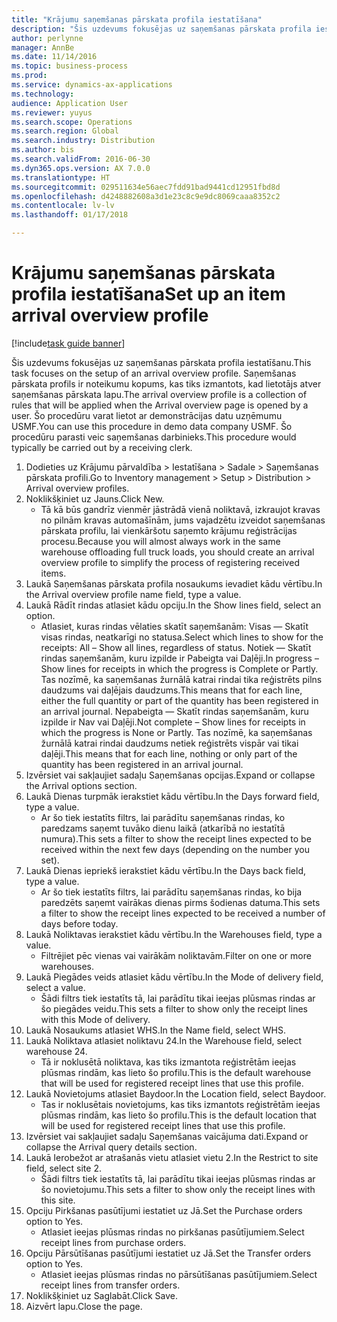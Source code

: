 ```yaml
---
title: "Krājumu saņemšanas pārskata profila iestatīšana"
description: "Šis uzdevums fokusējas uz saņemšanas pārskata profila iestatīšanu."
author: perlynne
manager: AnnBe
ms.date: 11/14/2016
ms.topic: business-process
ms.prod: 
ms.service: dynamics-ax-applications
ms.technology: 
audience: Application User
ms.reviewer: yuyus
ms.search.scope: Operations
ms.search.region: Global
ms.search.industry: Distribution
ms.author: bis
ms.search.validFrom: 2016-06-30
ms.dyn365.ops.version: AX 7.0.0
ms.translationtype: HT
ms.sourcegitcommit: 029511634e56aec7fdd91bad9441cd12951fbd8d
ms.openlocfilehash: d4248882608a3d1e23c8c9e9dc8069caaa8352c2
ms.contentlocale: lv-lv
ms.lasthandoff: 01/17/2018

---
```

# <a name="set-up-an-item-arrival-overview-profile"></a><span data-ttu-id="7f3c9-103">Krājumu saņemšanas pārskata profila iestatīšana</span><span class="sxs-lookup"><span data-stu-id="7f3c9-103">Set up an item arrival overview profile</span></span>

[!include[task guide banner](../../includes/task-guide-banner.md)]

<span data-ttu-id="7f3c9-104">Šis uzdevums fokusējas uz saņemšanas pārskata profila iestatīšanu.</span><span class="sxs-lookup"><span data-stu-id="7f3c9-104">This task focuses on the setup of an arrival overview profile.</span></span> <span data-ttu-id="7f3c9-105">Saņemšanas pārskata profils ir noteikumu kopums, kas tiks izmantots, kad lietotājs atver saņemšanas pārskata lapu.</span><span class="sxs-lookup"><span data-stu-id="7f3c9-105">The arrival overview profile is a collection of rules that will be applied when the Arrival overview page is opened by a user.</span></span> <span data-ttu-id="7f3c9-106">Šo procedūru varat lietot ar demonstrācijas datu uzņēmumu USMF.</span><span class="sxs-lookup"><span data-stu-id="7f3c9-106">You can use this procedure in demo data company USMF.</span></span> <span data-ttu-id="7f3c9-107">Šo procedūru parasti veic saņemšanas darbinieks.</span><span class="sxs-lookup"><span data-stu-id="7f3c9-107">This procedure would typically be carried out by a receiving clerk.</span></span>





1. <span data-ttu-id="7f3c9-108">Dodieties uz Krājumu pārvaldība > Iestatīšana > Sadale > Saņemšanas pārskata profili.</span><span class="sxs-lookup"><span data-stu-id="7f3c9-108">Go to Inventory management > Setup > Distribution > Arrival overview profiles.</span></span>
2. <span data-ttu-id="7f3c9-109">Noklikšķiniet uz Jauns.</span><span class="sxs-lookup"><span data-stu-id="7f3c9-109">Click New.</span></span>
    * <span data-ttu-id="7f3c9-110">Tā kā būs gandrīz vienmēr jāstrādā vienā noliktavā, izkraujot kravas no pilnām kravas automašīnām, jums vajadzētu izveidot saņemšanas pārskata profilu, lai vienkāršotu saņemto krājumu reģistrācijas procesu.</span><span class="sxs-lookup"><span data-stu-id="7f3c9-110">Because you will almost always work in the same warehouse offloading full truck loads, you should create an arrival overview profile to simplify the process of registering received items.</span></span>  
3. <span data-ttu-id="7f3c9-111">Laukā Saņemšanas pārskata profila nosaukums ievadiet kādu vērtību.</span><span class="sxs-lookup"><span data-stu-id="7f3c9-111">In the Arrival overview profile name field, type a value.</span></span>
4. <span data-ttu-id="7f3c9-112">Laukā Rādīt rindas atlasiet kādu opciju.</span><span class="sxs-lookup"><span data-stu-id="7f3c9-112">In the Show lines field, select an option.</span></span>
    * <span data-ttu-id="7f3c9-113">Atlasiet, kuras rindas vēlaties skatīt saņemšanām: Visas — Skatīt visas rindas, neatkarīgi no statusa.</span><span class="sxs-lookup"><span data-stu-id="7f3c9-113">Select which lines to show for the receipts:   All – Show all lines, regardless of status.</span></span>   <span data-ttu-id="7f3c9-114">Notiek — Skatīt rindas saņemšanām, kuru izpilde ir Pabeigta vai Daļēji.</span><span class="sxs-lookup"><span data-stu-id="7f3c9-114">In progress – Show lines for receipts in which the progress is Complete or Partly.</span></span> <span data-ttu-id="7f3c9-115">Tas nozīmē, ka saņemšanas žurnālā katrai rindai tika reģistrēts pilns daudzums vai daļējais daudzums.</span><span class="sxs-lookup"><span data-stu-id="7f3c9-115">This means that for each line, either the full quantity or part of the quantity has been registered in an arrival journal.</span></span>   <span data-ttu-id="7f3c9-116">Nepabeigta — Skatīt rindas saņemšanām, kuru izpilde ir Nav vai Daļēji.</span><span class="sxs-lookup"><span data-stu-id="7f3c9-116">Not complete – Show lines for receipts in which the progress is None or Partly.</span></span> <span data-ttu-id="7f3c9-117">Tas nozīmē, ka saņemšanas žurnālā katrai rindai daudzums netiek reģistrēts vispār vai tikai daļēji.</span><span class="sxs-lookup"><span data-stu-id="7f3c9-117">This means that for each line, nothing or only part of the quantity has been registered in an arrival journal.</span></span>  
5. <span data-ttu-id="7f3c9-118">Izvērsiet vai sakļaujiet sadaļu Saņemšanas opcijas.</span><span class="sxs-lookup"><span data-stu-id="7f3c9-118">Expand or collapse the Arrival options section.</span></span>
6. <span data-ttu-id="7f3c9-119">Laukā Dienas turpmāk ierakstiet kādu vērtību.</span><span class="sxs-lookup"><span data-stu-id="7f3c9-119">In the Days forward field, type a value.</span></span>
    * <span data-ttu-id="7f3c9-120">Ar šo tiek iestatīts filtrs, lai parādītu saņemšanas rindas, ko paredzams saņemt tuvāko dienu laikā (atkarībā no iestatītā numura).</span><span class="sxs-lookup"><span data-stu-id="7f3c9-120">This sets a filter to show the receipt lines expected to be received within the next few days (depending on the number you set).</span></span>  
7. <span data-ttu-id="7f3c9-121">Laukā Dienas iepriekš ierakstiet kādu vērtību.</span><span class="sxs-lookup"><span data-stu-id="7f3c9-121">In the Days back field, type a value.</span></span>
    * <span data-ttu-id="7f3c9-122">Ar šo tiek iestatīts filtrs, lai parādītu saņemšanas rindas, ko bija paredzēts saņemt vairākas dienas pirms šodienas datuma.</span><span class="sxs-lookup"><span data-stu-id="7f3c9-122">This sets a filter to show the receipt lines expected to be received a number of days before today.</span></span>  
8. <span data-ttu-id="7f3c9-123">Laukā Noliktavas ierakstiet kādu vērtību.</span><span class="sxs-lookup"><span data-stu-id="7f3c9-123">In the Warehouses field, type a value.</span></span>
    * <span data-ttu-id="7f3c9-124">Filtrējiet pēc vienas vai vairākām noliktavām.</span><span class="sxs-lookup"><span data-stu-id="7f3c9-124">Filter on one or more warehouses.</span></span>  
9. <span data-ttu-id="7f3c9-125">Laukā Piegādes veids atlasiet kādu vērtību.</span><span class="sxs-lookup"><span data-stu-id="7f3c9-125">In the Mode of delivery field, select a value.</span></span>
    * <span data-ttu-id="7f3c9-126">Šādi filtrs tiek iestatīts tā, lai parādītu tikai ieejas plūsmas rindas ar šo piegādes veidu.</span><span class="sxs-lookup"><span data-stu-id="7f3c9-126">This sets a filter to show only the receipt lines with this Mode of delivery.</span></span>  
10. <span data-ttu-id="7f3c9-127">Laukā Nosaukums atlasiet WHS.</span><span class="sxs-lookup"><span data-stu-id="7f3c9-127">In the Name field, select WHS.</span></span>
11. <span data-ttu-id="7f3c9-128">Laukā Noliktava atlasiet noliktavu 24.</span><span class="sxs-lookup"><span data-stu-id="7f3c9-128">In the Warehouse field, select warehouse 24.</span></span>
    * <span data-ttu-id="7f3c9-129">Tā ir noklusētā noliktava, kas tiks izmantota reģistrētām ieejas plūsmas rindām, kas lieto šo profilu.</span><span class="sxs-lookup"><span data-stu-id="7f3c9-129">This is the default warehouse that will be used for registered receipt lines that use this profile.</span></span>  
12. <span data-ttu-id="7f3c9-130">Laukā Novietojums atlasiet Baydoor.</span><span class="sxs-lookup"><span data-stu-id="7f3c9-130">In the Location field, select Baydoor.</span></span>
    * <span data-ttu-id="7f3c9-131">Tas ir noklusētais novietojums, kas tiks izmantots reģistrētām ieejas plūsmas rindām, kas lieto šo profilu.</span><span class="sxs-lookup"><span data-stu-id="7f3c9-131">This is the default location that will be used for registered receipt lines that use this profile.</span></span>  
13. <span data-ttu-id="7f3c9-132">Izvērsiet vai sakļaujiet sadaļu Saņemšanas vaicājuma dati.</span><span class="sxs-lookup"><span data-stu-id="7f3c9-132">Expand or collapse the Arrival query details section.</span></span>
14. <span data-ttu-id="7f3c9-133">Laukā Ierobežot ar atrašanās vietu atlasiet vietu 2.</span><span class="sxs-lookup"><span data-stu-id="7f3c9-133">In the Restrict to site field, select site 2.</span></span>
    * <span data-ttu-id="7f3c9-134">Šādi filtrs tiek iestatīts tā, lai parādītu tikai ieejas plūsmas rindas ar šo novietojumu.</span><span class="sxs-lookup"><span data-stu-id="7f3c9-134">This sets a filter to show only the receipt lines with this site.</span></span>  
15. <span data-ttu-id="7f3c9-135">Opciju Pirkšanas pasūtījumi iestatiet uz Jā.</span><span class="sxs-lookup"><span data-stu-id="7f3c9-135">Set the Purchase orders option to Yes.</span></span>
    * <span data-ttu-id="7f3c9-136">Atlasiet ieejas plūsmas rindas no pirkšanas pasūtījumiem.</span><span class="sxs-lookup"><span data-stu-id="7f3c9-136">Select receipt lines from purchase orders.</span></span>  
16. <span data-ttu-id="7f3c9-137">Opciju Pārsūtīšanas pasūtījumi iestatiet uz Jā.</span><span class="sxs-lookup"><span data-stu-id="7f3c9-137">Set the Transfer orders option to Yes.</span></span>
    * <span data-ttu-id="7f3c9-138">Atlasiet ieejas plūsmas rindas no pārsūtīšanas pasūtījumiem.</span><span class="sxs-lookup"><span data-stu-id="7f3c9-138">Select receipt lines from transfer orders.</span></span>  
17. <span data-ttu-id="7f3c9-139">Noklikšķiniet uz Saglabāt.</span><span class="sxs-lookup"><span data-stu-id="7f3c9-139">Click Save.</span></span>
18. <span data-ttu-id="7f3c9-140">Aizvērt lapu.</span><span class="sxs-lookup"><span data-stu-id="7f3c9-140">Close the page.</span></span>

